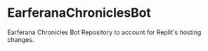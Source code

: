 # EarferanaChroniclesBot
Earferana Chronicles Bot Repository to account for Replit's hosting changes. 
